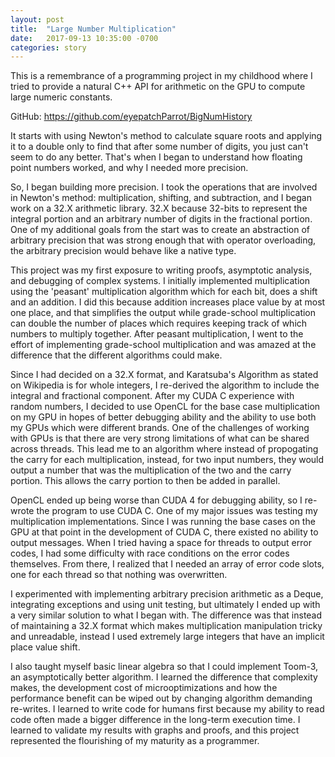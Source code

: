 ```yaml
---
layout: post
title:  "Large Number Multiplication"
date:   2017-09-13 10:35:00 -0700
categories: story
---
```


This is a remembrance of a programming project in my childhood where I
tried to provide a natural C++ API for arithmetic on the GPU to compute
large numeric constants.

GitHub: https://github.com/eyepatchParrot/BigNumHistory

It starts with using Newton's method to calculate square roots and
applying it to a double only to find that after some number of digits,
you just can't seem to do any better. That's when I began to understand
how floating point numbers worked, and why I needed more precision.

So, I began building more precision. I took the operations that are
involved in Newton's method: multiplication, shifting, and subtraction,
and I began work on a 32.X arithmetic library. 32.X because 32-bits
to represent the integral portion and an arbitrary number of digits in
the fractional portion. One of my additional goals from the start was
to create an abstraction of arbitrary precision that was strong enough
that with operator overloading, the arbitrary precision would behave
like a native type.

This project was my first exposure to writing proofs, asymptotic analysis,
and debugging of complex systems. I initially implemented multiplication
using the 'peasant' multiplication algorithm which for each bit, does a
shift and an addition. I did this because addition increases place value
by at most one place, and that simplifies the output while grade-school
multiplication can double the number of places which requires keeping
track of which numbers to multiply together. After peasant multiplication,
I went to the effort of implementing grade-school multiplication and
was amazed at the difference that the different algorithms could make.

Since I had decided on a 32.X format, and Karatsuba's Algorithm as stated
on Wikipedia is for whole integers, I re-derived the algorithm to include
the integral and fractional component.  After my CUDA C experience with
random numbers, I decided to use OpenCL for the base case multiplication
on my GPU in hopes of better debugging ability and the ability to use
both my GPUs which were different brands. One of the challenges of working
with GPUs is that there are very strong limitations of what can be shared
across threads. This lead me to an algorithm where instead of propogating
the carry for each multiplication, instead, for two input numbers, they
would output a number that was the multiplication of the two and the
carry portion. This allows the carry portion to then be added in parallel.

OpenCL ended up being worse than CUDA 4 for debugging ability, so I
re-wrote the program to use CUDA C. One of my major issues was testing
my multiplication implementations. Since I was running the base cases
on the GPU at that point in the development of CUDA C, there existed no
ability to output messages. When I tried having a space for threads to
output error codes, I had some difficulty with race conditions on the
error codes themselves. From there, I realized that I needed an array
of error code slots, one for each thread so that nothing was overwritten.

I experimented with implementing arbitrary precision arithmetic as a
Deque, integrating exceptions and using unit testing, but ultimately I
ended up with a very similar solution to what I began with. The difference
was that instead of maintaining a 32.X format which makes multiplication
manipulation tricky and unreadable, instead I used extremely large
integers that have an implicit place value shift.

I also taught myself basic linear algebra so that I could implement
Toom-3, an asymptotically better algorithm. I learned the difference
that complexity makes, the development cost of microoptimizations and how
the performance benefit can be wiped out by changing algorithm demanding
re-writes. I learned to write code for humans first because my ability
to read code often made a bigger difference in the long-term execution
time. I learned to validate my results with graphs and proofs, and this
project represented the flourishing of my maturity as a programmer.
